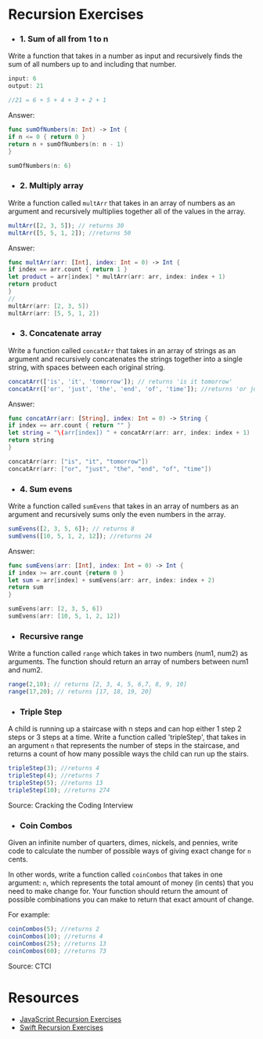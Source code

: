 # Recursion Exercises

- ### 1. Sum of all from 1 to n

Write a function that takes in a number as input and recursively finds the sum of all numbers up to and including that number.

```js
input: 6
output: 21

//21 = 6 + 5 + 4 + 3 + 2 + 1
```
Answer:
```swift
func sumOfNumbers(n: Int) -> Int {
if n <= 0 { return 0 }
return n + sumOfNumbers(n: n - 1)
}

sumOfNumbers(n: 6)
```

- ### 2. Multiply array

Write a function called `multArr` that takes in an array of numbers as an argument and recursively multiplies together all of the values in the array.

```js
multArr([2, 3, 5]); // returns 30
multArr([5, 5, 1, 2]); //returns 50
```
Answer:
```swift
func multArr(arr: [Int], index: Int = 0) -> Int {
if index == arr.count { return 1 }
let product = arr[index] * multArr(arr: arr, index: index + 1)
return product
}
//
multArr(arr: [2, 3, 5])
multArr(arr: [5, 5, 1, 2])
```

- ### 3. Concatenate array

Write a function called `concatArr` that takes in an array of strings as an argument and recursively concatenates the strings together into a single string, with spaces between each original string.

```js
concatArr(['is', 'it', 'tomorrow']); // returns 'is it tomorrow'
concatArr(['or', 'just', 'the', 'end', 'of', 'time']); //returns 'or just the end of time'
```

Answer:
```swift
func concatArr(arr: [String], index: Int = 0) -> String {
if index == arr.count { return "" }
let string = "\(arr[index]) " + concatArr(arr: arr, index: index + 1)
return string
}

concatArr(arr: ["is", "it", "tomorrow"])
concatArr(arr: ["or", "just", "the", "end", "of", "time"])
```

- ### 4. Sum evens

Write a function called `sumEvens` that takes in an array of numbers as an argument and recursively sums only the even numbers in the array.

```js
sumEvens([2, 3, 5, 6]); // returns 8
sumEvens([10, 5, 1, 2, 12]); //returns 24
```
Answer:
```swift
func sumEvens(arr: [Int], index: Int = 0) -> Int {
if index >= arr.count {return 0 }
let sum = arr[index] + sumEvens(arr: arr, index: index + 2)
return sum
}

sumEvens(arr: [2, 3, 5, 6])
sumEvens(arr: [10, 5, 1, 2, 12])
```

- ### Recursive range

Write a function called `range` which takes in two numbers (num1, num2) as arguments. The function should return an array of numbers between num1 and num2.

```js
range(2,10); // returns [2, 3, 4, 5, 6,7, 8, 9, 10]
range(17,20); // returns [17, 18, 19, 20]
```


- ### Triple Step

A child is running up a staircase with n steps and can hop either 1 step 2 steps or 3 steps at a time. Write a function called 'tripleStep', that takes in an argument `n` that represents the number of steps in the staircase, and returns a count of how many possible ways the child can run up the stairs.

```js
tripleStep(3); //returns 4
tripleStep(4); //returns 7
tripleStep(5); //returns 13
tripleStep(10); //returns 274
```

Source: Cracking the Coding Interview

- ### Coin Combos

Given an infinite number of quarters, dimes, nickels, and pennies, write code to calculate the number of possible ways of giving exact change for `n` cents.

In other words, write a function called `coinCombos` that takes in one argument: `n`, which represents the total amount of money (in cents) that you need to make change for. Your function should return the amount of possible combinations you can make to return that exact amount of change.

For example:
```js
coinCombos(5); //returns 2
coinCombos(10); //returns 4
coinCombos(25); //returns 13
coinCombos(60); //returns 73
```

Source: CTCI

# Resources
- [JavaScript Recursion Exercises](http://www.w3resource.com/javascript-exercises/javascript-recursion-functions-exercises.php)
- [Swift Recursion Exercises](https://www.weheartswift.com/recursion/)
